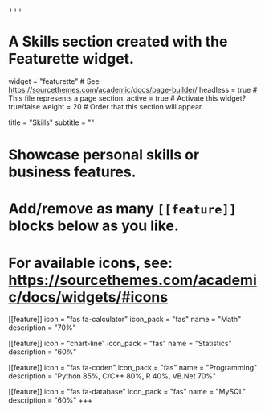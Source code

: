 +++
# A Skills section created with the Featurette widget.
widget = "featurette"  # See https://sourcethemes.com/academic/docs/page-builder/
headless = true  # This file represents a page section.
active = true  # Activate this widget? true/false
weight = 20  # Order that this section will appear.

title = "Skills"
subtitle = ""

# Showcase personal skills or business features.
# 
# Add/remove as many `[[feature]]` blocks below as you like.
# 
# For available icons, see: https://sourcethemes.com/academic/docs/widgets/#icons

  
 [[feature]]
  icon = "fas fa-calculator"
  icon_pack = "fas"
  name = "Math"
  description = "70%"
  
[[feature]]
  icon = "chart-line"
  icon_pack = "fas"
  name = "Statistics"
  description = "60%"  
  
[[feature]]
  icon = "fas fa-coden"
  icon_pack = "fas"
  name = "Programming"
  description = "Python 85%, C/C++ 80%, R 40%, VB.Net 70%"
  
  [[feature]]
  icon = "fas fa-database"
  icon_pack = "fas"
  name = "MySQL"
  description = "60%"
+++
